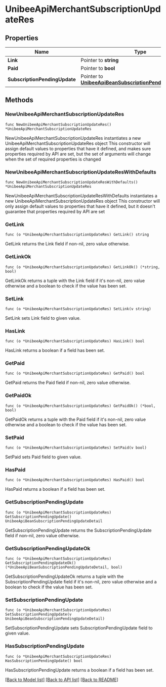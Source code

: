 # UnibeeApiMerchantSubscriptionUpdateRes

## Properties

Name | Type | Description | Notes
------------ | ------------- | ------------- | -------------
**Link** | Pointer to **string** |  | [optional] 
**Paid** | Pointer to **bool** |  | [optional] 
**SubscriptionPendingUpdate** | Pointer to [**UnibeeApiBeanSubscriptionPendingUpdateDetail**](UnibeeApiBeanSubscriptionPendingUpdateDetail.md) |  | [optional] 

## Methods

### NewUnibeeApiMerchantSubscriptionUpdateRes

`func NewUnibeeApiMerchantSubscriptionUpdateRes() *UnibeeApiMerchantSubscriptionUpdateRes`

NewUnibeeApiMerchantSubscriptionUpdateRes instantiates a new UnibeeApiMerchantSubscriptionUpdateRes object
This constructor will assign default values to properties that have it defined,
and makes sure properties required by API are set, but the set of arguments
will change when the set of required properties is changed

### NewUnibeeApiMerchantSubscriptionUpdateResWithDefaults

`func NewUnibeeApiMerchantSubscriptionUpdateResWithDefaults() *UnibeeApiMerchantSubscriptionUpdateRes`

NewUnibeeApiMerchantSubscriptionUpdateResWithDefaults instantiates a new UnibeeApiMerchantSubscriptionUpdateRes object
This constructor will only assign default values to properties that have it defined,
but it doesn't guarantee that properties required by API are set

### GetLink

`func (o *UnibeeApiMerchantSubscriptionUpdateRes) GetLink() string`

GetLink returns the Link field if non-nil, zero value otherwise.

### GetLinkOk

`func (o *UnibeeApiMerchantSubscriptionUpdateRes) GetLinkOk() (*string, bool)`

GetLinkOk returns a tuple with the Link field if it's non-nil, zero value otherwise
and a boolean to check if the value has been set.

### SetLink

`func (o *UnibeeApiMerchantSubscriptionUpdateRes) SetLink(v string)`

SetLink sets Link field to given value.

### HasLink

`func (o *UnibeeApiMerchantSubscriptionUpdateRes) HasLink() bool`

HasLink returns a boolean if a field has been set.

### GetPaid

`func (o *UnibeeApiMerchantSubscriptionUpdateRes) GetPaid() bool`

GetPaid returns the Paid field if non-nil, zero value otherwise.

### GetPaidOk

`func (o *UnibeeApiMerchantSubscriptionUpdateRes) GetPaidOk() (*bool, bool)`

GetPaidOk returns a tuple with the Paid field if it's non-nil, zero value otherwise
and a boolean to check if the value has been set.

### SetPaid

`func (o *UnibeeApiMerchantSubscriptionUpdateRes) SetPaid(v bool)`

SetPaid sets Paid field to given value.

### HasPaid

`func (o *UnibeeApiMerchantSubscriptionUpdateRes) HasPaid() bool`

HasPaid returns a boolean if a field has been set.

### GetSubscriptionPendingUpdate

`func (o *UnibeeApiMerchantSubscriptionUpdateRes) GetSubscriptionPendingUpdate() UnibeeApiBeanSubscriptionPendingUpdateDetail`

GetSubscriptionPendingUpdate returns the SubscriptionPendingUpdate field if non-nil, zero value otherwise.

### GetSubscriptionPendingUpdateOk

`func (o *UnibeeApiMerchantSubscriptionUpdateRes) GetSubscriptionPendingUpdateOk() (*UnibeeApiBeanSubscriptionPendingUpdateDetail, bool)`

GetSubscriptionPendingUpdateOk returns a tuple with the SubscriptionPendingUpdate field if it's non-nil, zero value otherwise
and a boolean to check if the value has been set.

### SetSubscriptionPendingUpdate

`func (o *UnibeeApiMerchantSubscriptionUpdateRes) SetSubscriptionPendingUpdate(v UnibeeApiBeanSubscriptionPendingUpdateDetail)`

SetSubscriptionPendingUpdate sets SubscriptionPendingUpdate field to given value.

### HasSubscriptionPendingUpdate

`func (o *UnibeeApiMerchantSubscriptionUpdateRes) HasSubscriptionPendingUpdate() bool`

HasSubscriptionPendingUpdate returns a boolean if a field has been set.


[[Back to Model list]](../README.md#documentation-for-models) [[Back to API list]](../README.md#documentation-for-api-endpoints) [[Back to README]](../README.md)


